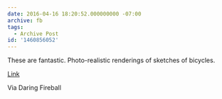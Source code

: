 ```yaml
---
date: 2016-04-16 18:20:52.000000000 -07:00
archive: fb
tags: 
  - Archive Post
id: '1460856052'
---
```


These are fantastic. Photo-realistic renderings of sketches of bicycles. 

[Link](http://www.gianlucagimini.it/prototypes/velocipedia.html)

Via Daring Fireball
